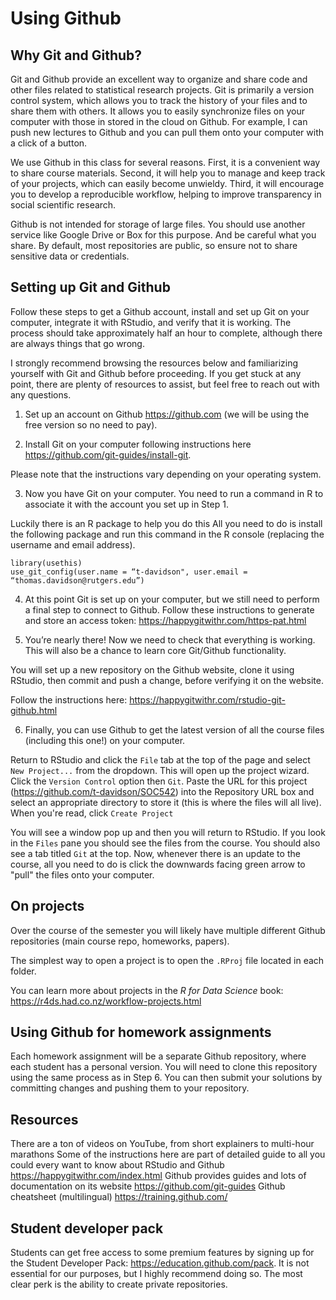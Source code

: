 
# Using Github

## Why Git and Github?

Git and Github provide an excellent way to organize and share code and other files related to statistical research projects. Git is primarily a version control system, which allows you to track the history of your files and to share them with others. It allows you to easily synchronize files on your computer with those in stored in the cloud on Github. For example, I can push new lectures to Github and you can pull them onto your computer with a click of a button.

We use Github in this class for several reasons. First, it is a convenient way to share course materials. Second, it will help you to manage and keep track of your projects, which can easily become unwieldy. Third, it will encourage you to develop a reproducible workflow, helping to improve transparency in social scientific research.

Github is not intended for storage of large files. You should use another service like Google Drive or Box for this purpose. And be careful what you share. By default, most repositories are public, so ensure not to share sensitive data or credentials.

## Setting up Git and Github

Follow these steps to get a Github account, install and set up Git on your computer, integrate it with RStudio, and verify that it is working. The process should take approximately half an hour to complete, although there are always things that go wrong.

I strongly recommend browsing the resources below and familiarizing yourself with Git and Github before proceeding. If you get stuck at any point, there are plenty of resources to assist, but feel free to reach out with any questions.

1. Set up an account on Github https://github.com (we will be using the free version so no need to pay).

2. Install Git on your computer following instructions here https://github.com/git-guides/install-git.

Please note that the instructions vary depending on your operating system. 

3. Now you have Git on your computer. You need to run a command in R to associate it with the account you set up in Step 1.

Luckily there is an R package to help you do this All you need to do is install the following package and run this command in the R console (replacing the username and email address).

```
library(usethis)
use_git_config(user.name = “t-davidson", user.email = “thomas.davidson@rutgers.edu”)
```

4. At this point Git is set up on your computer, but we still need to perform a final step to connect to Github.
Follow these instructions to generate and store an access token: https://happygitwithr.com/https-pat.html

5. You’re nearly there! Now we need to check that everything is working. This will also be a chance to learn core Git/Github functionality.

You will set up a new repository on the Github website, clone it using RStudio, then commit and push a change, before verifying it on the website.

Follow the instructions here: https://happygitwithr.com/rstudio-git-github.html

6. Finally, you can use Github to get the latest version of all the course files (including this one!) on your computer.

Return to RStudio and click the `File` tab at the top of the page and select `New Project...` from the dropdown. This will open up the project wizard. Click the `Version Control` option then `Git`. Paste the URL for this project (https://github.com/t-davidson/SOC542) into the Repository URL box and select an appropriate directory to store it (this is where the files will all live). When you're read, click `Create Project`

You will see a window pop up and then you will return to RStudio. If you look in the `Files` pane you should see the files from the course. You should also see a tab titled `Git` at the top. Now, whenever there is an update to the course, all you need to do is click the downwards facing green arrow to "pull" the files onto your computer.

## On projects

Over the course of the semester you will likely have multiple different Github repositories (main course repo, homeworks, papers).

The simplest way to open a project is to open the `.RProj` file located in each folder.

You can learn more about projects in the *R for Data Science* book: https://r4ds.had.co.nz/workflow-projects.html

## Using Github for homework assignments

Each homework assignment will be a separate Github repository, where each student has a personal version. You will need to clone this repository using the same process as in Step 6. You can then submit your solutions by committing changes and pushing them to your repository.

## Resources

There are a ton of videos on YouTube, from short explainers to multi-hour marathons
Some of the instructions here are part of detailed guide to all you could every want to know about RStudio and Github https://happygitwithr.com/index.html
Github provides guides and lots of documentation on its website https://github.com/git-guides
Github cheatsheet (multilingual) https://training.github.com/

## Student developer pack
Students can get free access to some premium features by signing up for the Student Developer Pack: https://education.github.com/pack. It is not essential for our purposes, but I highly recommend doing so. The most clear perk is the ability to create private repositories.
